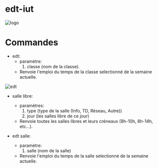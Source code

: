 # edt-iut
![logo](https://www.aht.li/3815094/logo_EDTIUT64.png)

# Commandes
- edt:
    * paramètre:
        1. classe (nom de la classe).
    * Renvoie l'emploi du temps de la classe selectionné de la semaine actuelle.
  
![edt](https://www.aht.li/3815095/commandeedt_1.png)

- salle libre:
  * paramètres:
      1. type (type de la salle (Info, TD, Réseau, Autre))
      2. jour (les salles libre de ce jour)
  * Renvoie toutes les salles libres et leurs créneaux (8h-10h, 8h-14h, etc...).

- edt salle:
    * paramètre:
        1. salle (nom de la salle)
    * Renvoie l'emploi du temps de la salle selectionné de la semaine actuelle.

